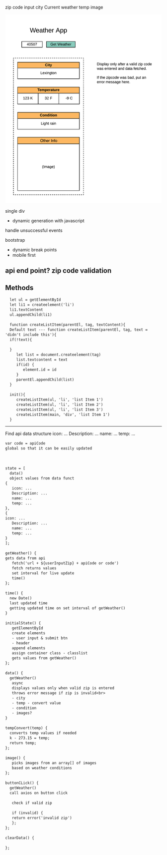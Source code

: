 zip code input
city
Current weather
temp
image

![wireframe](./images/weather-app.png)

single div
- dynamic generation with javascript

handle unsuccessful events

bootstrap
- dynamic break points
- mobile first

api end point?
zip code validation
---
## Methods
      let ul = getElementById
      let li1 = createelement('li')
      li1.textContent
      ul.appendChild(li1)

      function createListItem(parentEl, tag, textContent){
      Default text --- function createListItem(parentEl, tag, text = 'didn't include this'){
      if(!text){

      }
         let list = document.createelement(tag)
         list.textcontent = text
         if(id) {
            element.id = id
         }
         parentEl.appendChild(list)
      }

      init(){
         createListItem(ul, 'li', 'list Item 1')
         createListItem(ul, 'li', 'list Item 2')
         createListItem(ul, 'li', 'list Item 3')
         createListItem(main, 'div', 'list Item 1')
      }

---

Find api data structure
icon: ...
Description: ...
name: ...
temp: ...

    var code = apiCode
    global so that it can be easily updated



    state = [
      data()
      object values from data funct
    {
       icon: ...
       Description: ...
       name: ...
       temp: ...
    },
    {
    icon: ...
       Description: ...
       name: ...
       temp: ...
    }
    ];
    
    getWeather() {
    gets data from api
       fetch('url + ${userInputZip} + apiCode or code')
       fetch returns values
       set interval for live update
       time()
    };

    time() {
      new Date()
      last updated time
      getting updated time on set interval of getWeather()
    }

    initialState() {
       getElementById
       create elements
       - user input & submit btn
       - header
       append elements
       assign container class - classlist
       gets values from getWeather()
    };
    
    data() {
      getWeather()
       async
       displays values only when valid zip is entered
       throws error message if zip is invalid<br>
       - city
       - temp - convert value
       - condition
       - images?
    }
    
    tempConvert(temp) {
      converts temp values if needed
      k - 273.15 = temp;
      return temp;
    };
    
    image() {
       picks images from an array[] of images
       based on weather conditions
    };
    
    buttonCLick() {
      getWeather()
      call axios on button click

       check if valid zip
       
       if (invalid) {
       return error('invalid zip')
       };
    };
    
    clearData() {
    
    };
    
